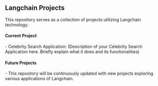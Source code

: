 <h2>Langchain Projects</h2>
This repository serves as a collection of projects utilizing Langchain technology.

<h4>Current Project</h4>
- Celebrity Search Application: (Description of your Celebrity Search Application here. Briefly explain what it does and its functionalities)

<h4>Future Projects</h4>
- This repository will be continuously updated with new projects exploring various applications of Langchain.
